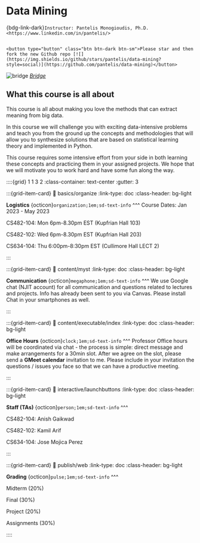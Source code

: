 # Data Mining

{bdg-link-dark}`Instructor: Pantelis Monogioudis, Ph.D. <https://www.linkedin.com/in/pantelis/>`

```{only} html

<button type="button" class="btn btn-dark btn-sm">Please star and then fork the new Github repo [![](https://img.shields.io/github/stars/pantelis/data-mining?style=social)](https://github.com/pantelis/data-mining)</button>

```

![bridge](data-mining-bridge.png)
*[Bridge](https://www.flickr.com/photos/171098105@N05/49504768528/)* 

## What this course is all about  

This course is all about making you love the methods that can extract meaning from big data. 

In this course we will challenge you with exciting data-intensive problems and teach you from the ground up the concepts and methodologies that will allow you to synthesize solutions that are based on statistical learning theory and implemented in Python.

This course requires some intensive effort from your side in both learning these concepts and practicing them in your assigned projects. We hope that we will motivate you to work hard and have some fun along the way.


::::{grid} 1 1 3 2
:class-container: text-center
:gutter: 3

:::{grid-item-card}
:link: basics/organize
:link-type: doc
:class-header: bg-light

**Logistics** {octicon}`organization;1em;sd-text-info`
^^^
Course Dates: Jan 2023 - May 2023

CS482-104: Mon 6pm-8.30pm EST (Kupfrian Hall 103)

CS482-102: Wed 6pm-8.30pm EST (Kupfrian Hall 203)

CS634-104: Thu 6:00pm-8:30pm EST (Cullimore Hall LECT 2) 


:::

:::{grid-item-card}
:link: content/myst
:link-type: doc
:class-header: bg-light

**Communication** {octicon}`megaphone;1em;sd-text-info`
^^^
We use Google chat (NJIT account) for all communication and questions related to lectures and projects. Info has already been sent to you via Canvas. Please install Chat in your smartphones as well.


:::

:::{grid-item-card}
:link: content/executable/index
:link-type: doc
:class-header: bg-light

**Office Hours** {octicon}`clock;1em;sd-text-info`
^^^
Professor Office hours will be coordinated via chat  - the process is simple: direct message and make arrangements for a 30min slot. After we agree on the slot, please send a **GMeet calendar** invitation to me. Please include in your invitation the questions / issues you face so that we can have a productive meeting. 

:::

:::{grid-item-card}
:link: interactive/launchbuttons
:link-type: doc
:class-header: bg-light

**Staff (TAs)** {octicon}`person;1em;sd-text-info`
^^^

CS482-104: Anish Gaikwad

CS482-102: Kamil Arif

CS634-104: Jose Mojica Perez

:::

:::{grid-item-card}
:link: publish/web
:link-type: doc
:class-header: bg-light

**Grading** {octicon}`pulse;1em;sd-text-info`
^^^

Midterm (20%)

Final (30%)

Project (20%)

Assignments (30%)



::::

